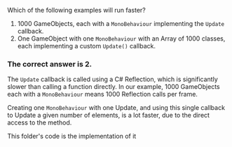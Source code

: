 Which of the following examples will run faster?

1. 1000 GameObjects, each with a ```MonoBehaviour``` implementing the ```Update``` callback.
2. One GameObject with one ```MonoBehaviour``` with an Array of 1000 classes, each implementing a custom ```Update()``` callback.


### The correct answer is 2. ###

The ```Update``` callback is called using a C# Reflection, which is significantly slower than calling a function directly. In our example, 1000 GameObjects each with a ```MonoBehaviour``` means 1000 Reflection calls per frame.

Creating one ```MonoBehaviour``` with one Update, and using this single callback to Update a given number of elements, is a lot faster, due to the direct access to the method.


This folder's code is the implementation of it